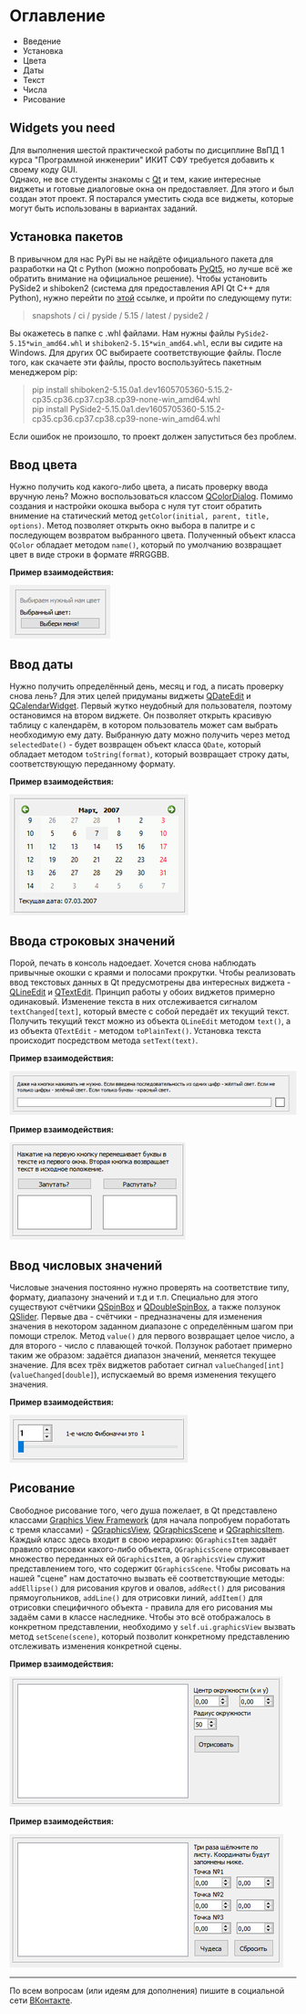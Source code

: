 # **Оглавление**

* Введение
* Установка
* Цвета
* Даты
* Текст
* Числа
* Рисование


## Widgets you need

Для выполнения шестой практической работы по дисциплине ВвПД 1 курса "Программной инженерии" ИКИТ СФУ требуется добавить к своему коду GUI.             
Однако, не все студенты знакомы с [Qt](https://doc.qt.io/qtforpython/) и тем, какие интересные виджеты и готовые диалоговые окна он предоставляет. Для этого и был создан этот проект. Я постарался уместить сюда все виджеты, которые могут быть использованы в вариантах заданий.


## Установка пакетов

В привычном для нас PyPi вы не найдёте официального пакета для разработки на Qt с Python (можно попробовать [PyQt5](https://www.youtube.com/watch?v=dQw4w9WgXcQ), но лучше всё же обратить внимание на официальное решение). Чтобы установить PySide2 и shiboken2 (система для предоставления API Qt C++ для Python), нужно перейти по [этой](http://download.qt.io/) ссылке, и пройти по следующему пути:

> snapshots / ci / pyside / 5.15 / latest / pyside2 /

Вы окажетесь в папке с .whl файлами. Нам нужны файлы `PySide2-5.15*win_amd64.whl` и `shiboken2-5.15*win_amd64.whl`, если вы сидите на Windows. Для других ОС выбираете соответствующие файлы. После того, как скачаете эти файлы, просто воспользуйтесь пакетным менеджером pip:

> pip install shiboken2-5.15.0a1.dev1605705360-5.15.2-cp35.cp36.cp37.cp38.cp39-none-win_amd64.whl  
> pip install PySide2-5.15.0a1.dev1605705360-5.15.2-cp35.cp36.cp37.cp38.cp39-none-win_amd64.whl

Если ошибок не произошло, то проект должен запуститься без проблем.


## Ввод цвета

Нужно получить код какого-либо цвета, а писать проверку ввода вручную лень? Можно воспользоваться классом [QColorDialog](https://doc.qt.io/qtforpython/PySide2/QtWidgets/QColorDialog.html). Помимо создания и настройки окошка выбора с нуля тут стоит обратить внимение на статический метод `getColor(initial, parent, title, options)`. Метод позволяет открыть окно выбора в палитре и с последующем возвратом выбранного цвета. Полученный объект класса `QColor` обладает методом `name()`, который по умолчанию возвращает цвет в виде строки в формате #RRGGBB.

**Пример взаимодействия:**

![Не прогрузилось, а жаль](gifs/1.gif "Цвета меняются")


## Ввод даты

Нужно получить определённый день, месяц и год, а писать проверку снова лень? Для этих целей придуманы виджеты [QDateEdit](https://doc.qt.io/qtforpython/PySide2/QtWidgets/QDateEdit.html) и [QCalendarWidget](https://doc.qt.io/qtforpython/PySide2/QtWidgets/QCalendarWidget.html). Первый жутко неудобный для пользователя, поэтому остановимся на втором виджете. Он позволяет открыть красивую таблицу с календарём, в котором пользователь может сам выбрать необходимую ему дату. Выбранную дату можно получить через метод `selectedDate()` - будет возвращен объект класса `QDate`, который обладает методом `toString(format)`, который возвращает строку даты, соответствующую переданному формату.

**Пример взаимодействия:**

![Не прогрузилось, а жаль](gifs/3.gif "Календарь делает бррр")


## Ввода строковых значений

Порой, печать в консоль надоедает. Хочется снова наблюдать привычные окошки с краями и полосами прокрутки. Чтобы реализовать ввод текстовых данных в Qt предусмотрены два интересных виджета - [QLineEdit](https://doc.qt.io/qtforpython/PySide2/QtWidgets/QLineEdit.html) и [QTextEdit](https://doc.qt.io/qtforpython/PySide2/QtWidgets/QTextEdit.html). Принцип работы у обоих виджетов примерно одинаковый. Изменение текста в них отслеживается сигналом `textChanged[text]`, который вместе с собой передаёт их текущий текст. Получить текущий текст можно из объекта `QLineEdit` методом `text()`, а из объекта `QTextEdit` - методом `toPlainText()`. Установка текста происходит посредством метода `setText(text)`.

**Пример взаимодействия:**

![Не прогрузилось, а жаль](gifs/2.gif "Квадратик мигает так приятно")

**Пример взаимодействия:**

![Не прогрузилось, а жаль](gifs/5.gif "Адвпдырвопрыловрп")


## Ввод числовых значений

Числовые значения постоянно нужно проверять на соответствие типу, формату, диапазону значений и т.д и т.п. Специально для этого существуют счётчики [QSpinBox](https://doc.qt.io/qtforpython/PySide2/QtWidgets/QSpinBox.html) и [QDoubleSpinBox](https://doc.qt.io/qtforpython/PySide2/QtWidgets/QDoubleSpinBox.html), а также ползунок [QSlider](https://doc.qt.io/qtforpython/PySide2/QtWidgets/QSlider.html). Первые два - счётчики - предназначены для изменения значения в некотором заданном диапазоне с определённым шагом при помощи стрелок. Метод `value()` для первого возвращает целое число, а для второго - число с плавающей точкой. Ползунок работает примерно таким же образом: задаётся диапазон значений, меняется текущее значение. Для всех трёх виджетов работает сигнал `valueChanged[int]` (`valueChanged[double]`), испускаемый во время изменения текущего значения.

**Пример взаимодействия:**

![Не прогрузилось, а жаль](gifs/4.gif "1, 1, 2, 3, 5, что там дальше?")


## Рисование

Свободное рисование того, чего душа пожелает, в Qt представлено классами [Graphics View Framework](https://doc.qt.io/qtforpython/overviews/graphicsview.html#graphics-view-framework) (для начала попробуем поработать с тремя классами) - [QGraphicsView](https://doc.qt.io/qtforpython/PySide2/QtWidgets/QGraphicsView.html), [QGraphicsScene](https://doc.qt.io/qtforpython/PySide2/QtWidgets/QGraphicsScene.html) и [QGraphicsItem](https://doc.qt.io/qtforpython/PySide2/QtWidgets/QGraphicsItem.html). Каждый класс здесь входит в свою иерархию: `QGraphicsItem` задаёт правило отрисовки какого-либо объекта, `QGraphicsScene` отрисовывает множество переданных ей `QGraphicsItem`, а `QGraphicsView` служит представлением того, что содержит `QGraphicsScene`. Чтобы рисовать на нашей "сцене" нам достаточно вызвать её соответствующие методы: `addEllipse()` для рисования кругов и овалов, `addRect()` для рисования прямоугольников, `addLine()` для отрисовки линий, `addItem()` для отрисовки специфичного объекта - правила для его рисования мы задаём сами в классе наследнике. Чтобы это всё отображалось в конкретном представлении, необходимо у `self.ui.graphicsView` вызвать метод `setScene(scene)`, который позволит конкретному представлению отслеживать изменения конкретной сцены.

**Пример взаимодействия:**

![Не прогрузилось, а жаль](gifs/6.gif "Раз кружочек, два кружочек...")

**Пример взаимодействия:**

![Не прогрузилось, а жаль](gifs/7.gif "Мы сделали тебе треугольник в треугольнике")

---

По всем вопросам (или идеям для дополнения) пишите в социальной сети [ВКонтакте](https://vk.com/ikit.nikit).